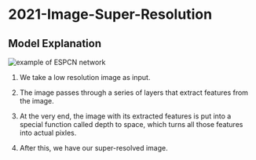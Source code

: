 # 2021-Image-Super-Resolution #

## Model Explanation ##
![example of ESPCN network](https://www.researchgate.net/profile/Laure-Tougne/publication/348205251/figure/fig3/AS:998108766953472@1614979082518/Ecient-sub-pixel-convolutional-neural-network-ESPCN-29.ppm)
1. We take a low resolution image as input.

2. The image passes through a series of layers that extract features from the image.

3. At the very end, the image with its extracted features is put into a special function called depth to space, which turns all those features into actual pixles. 

4. After this, we have our super-resolved image.
